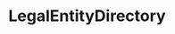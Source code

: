 # LegalEntityDirectory   

<script src="https://unpkg.com/@stoplight/elements/web-components.min.js"></script>
<link rel="stylesheet" href="https://unpkg.com/@stoplight/elements/styles.min.css">

<elements-api
  apiDescriptionUrl="LegalEntityDirectory.yaml"
  layout="sidebar"
  router="hash"
  hideTryIt="false"
  hideSchemas="false"
  hideInternal="false"
/>